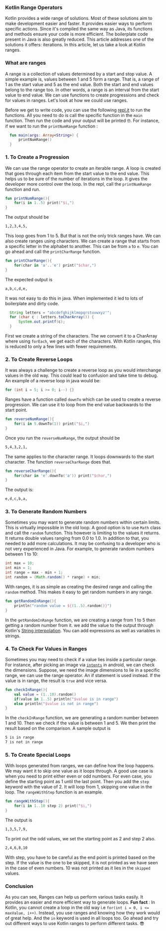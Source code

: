 ### Kotlin Range Operators
Kotlin provides a wide range of solutions. Most of these solutions aim to make development easier and faster. It provides easier ways to perform specific actions. Since it's compiled the same way as Java, its functions and methods ensure your code is more efficient. The boilerplate code present in Java is also greatly reduced. This article addresses one of the solutions it offers: iterations. In this article, let us take a look at Kotlin ranges.

### What are ranges
A range is a collection of values determined by a start and stop value. A simple example is, values between 1 and 5 form a range. That is, a range of 1 as the start value and 5 as the end value. Both the start and end values belong to the range too. In other words, a range is an interval from the start value to end value. We can use functions to create progressions and check for values in ranges. Let's look at how we could use ranges.  

Before we get to write code, you can use the following [repl.it](https://repl.it/@Linusmuema/Ranges) to run the functions. All you need to do is call the specific function in the `main` function. Then run the code and your output will be printed 🤓.
For instance, if we want to run the `printNumRange` function :

```Kotlin
  fun main(args: Array<String>) {
      printNumRange()
  }
```

### 1. To Create a Progression
We can use the range operator to create an iterable range. A loop is created that goes through each item from the start value to the end value. This helps us to be sure of the number of iterations in the loop. It gives the developer more control over the loop. In the repl, call the `printNumRange` function and run.

```kotlin
fun printNumRange(){
    for(i in 1..5) print("$i,")
}
```

The output should be

```bash
1,2,3,4,5,
```

This loop goes from 1 to 5. But that is not the only trick ranges have. We can also create ranges using characters. We can create a range that starts from a specific letter in the alphabet to another. This can be from `a` to `e`. You can go ahead and call the `printCharRange` function.

```kotlin
fun printCharRange(){
    for(char in 'a'..'e') print("$char,")
}
```
The expected output is
```bash
a,b,c,d,e,
```
It was not easy to do this in java. When implemented it led to lots of boilerplate and dirty code.

```Java
  String letters = "abcdefghijklmopqrstuvwxyz'";
  for (char c : letters.toCharArray()) {
      System.out.printf(c);
  }
```

First we create a string of the characters. The  we convert it to a CharArray where using `forEach`, we get each of the characters. With Kotlin ranges, this is reduced to only a few lines with fewer requirements.

### 2. To Create Reverse Loops
It was always a challenge to create a reverse loop as you would interchange values in the old way. This could lead to confusion and take time to debug. An example of a reverse loop in java would be:

```Java
for (int i = 5; i >= 0; i--) {}
```

Ranges have a function called `downTo` which can be used to create a reverse progression. We can use it to loop from the end value backwards to the start point.

```kotlin
fun reverseNumRange(){
    for(i in 5.downTo(1)) print("$i,")
}
```

Once you run the `reverseNumRange`, the output should be

```bash
5,4,3,2,1,
```

The same applies to the character range. It loops downwards to the start character. The function `reverseCharRange` does that.

```kotlin
fun reverseCharRange(){
    for(char in 'e'.downTo('a')) print("$char,")
}
```

The output is:
```bash
e,d,c,b,a,
```

### 3. To Generate Random Numbers
Sometimes you may want to generate random numbers within certain limits. This is virtually impossible in the old loop. A good option is to use `Math` class and call the `random` function. This however is limiting to the values it returns. It returns double values ranging from 0.0 to 1.0. In addition to that, you needed to add more calculations. It may be confusing to a developer who is not very experienced in Java. For example, to generate random numbers between 1 to 10:

```Java
int max = 10;
int min = 1;
int range = max - min + 1;
int random = (Math.random() * range) + min;
```

With ranges, it is as simple as creating the desired range and calling the `random` method. This makes it easy to get random numbers in any range.

```kotlin
fun getRandomInRange(){
    println("random value = ${(1..5).random()}")
}
```

In the `getRandomInRange` function, we are creating a range from 1 to 5 then getting a random number from it. we add the value to the output through Kotlin's [String interpolation](https://kotlincompact.com/string-interpolation.html). You can add expressions as well as variables in strings.

### 4. To Check For Values in Ranges
Sometimes you may need to check if a value lies inside a particular range. For instance, after picking an image via [`intents`](https://developer.android.com/training/camera/photobasics) in android, we can check the dimensions. Suppose, we need the image dimensions to lie in a specific range, we can use the range operator. An if statement is used instead. If the value is in range, the result is `true` and vice versa.

```kotlin
fun checkInRange(){
    val value = (1..10).random()
    if(value in 1..5) println("$value is in range")
    else println("$value is not in range")
}
```
In the `checkInRange` function, we are generating a random number between 1 and 10. Then we check if the value is between 1 and 5. We then print the result based on the comparison. A sample output is

```bash
5 is in range
7 is not in range
```

### 5. To Create Special Loops
With loops generated from ranges, we can define how the loop happens. We may want it to skip one value as it loops through. A good use case is when you need to print either even or odd numbers. For even case, you define the starting point as 1 until the last point. Then you add the `step` keyword with the value of 2. It will loop from 1, skipping one value in the loop. The `rangeWithStep` function is an example.

```kotlin
fun rangeWithStep(){
    for(i in 1..10 step 2) print("$i,")
}
```

The output is
```bash
1,3,5,7,9,
```

To print out the odd values, we set the starting point as 2 and step 2 also.

```bash
2,4,6,8,10
```

With step, you have to be careful as the end point is printed based on the step. If the value is the one to be skipped, it is not printed as we have seen in the case of even numbers. 10 was not printed as it lies in the `skipped` values.

### Conclusion
As you can see, Ranges can help us perform various tasks easily. It provides an easier and more efficient way to generate loops. **Fun fact** : In Kotlin, you cannot create a loop in the old way i.e `for(int i = 0, i <= maxValue, i++)`. Instead, you use ranges and knowing how they work would of great help. And the  `in` keyword is used in all loops too. Go ahead and try out different ways to use Kotlin ranges to perform different tasks. 😎
